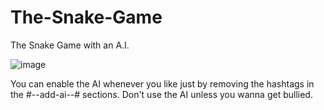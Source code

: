 # The-Snake-Game

The Snake Game with an A.I.

![image](https://github.com/Bravo-ZR/The-Snake-Game/assets/102037087/63d5da67-6d8a-4aa6-b17b-d6dea697b710)


You can enable the AI whenever you like just by removing the hashtags in the #--add-ai--# sections.
Don't use the AI unless you wanna get bullied.
